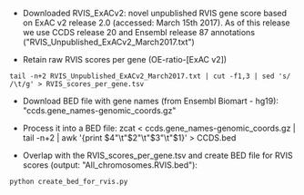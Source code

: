 - Downloaded RVIS_ExACv2: novel unpublished RVIS gene score based on ExAC v2 release 2.0 (accessed: March 15th 2017). As of this release we use CCDS release 20 and Ensembl release 87 annotations ("RVIS_Unpublished_ExACv2_March2017.txt")

- Retain raw RVIS scores per gene (OE-ratio-[ExAC v2])
```
tail -n+2 RVIS_Unpublished_ExACv2_March2017.txt | cut -f1,3 | sed 's/ /\t/g' > RVIS_scores_per_gene.tsv
```

- Download BED file with gene names (from Ensembl Biomart - hg19): "ccds.gene_names-genomic_coords.gz"

- Process it into a BED file:
zcat < ccds.gene_names-genomic_coords.gz | tail -n+2 | awk '{print $4"\t"$2"\t"$3"\t"$1}' > CCDS.bed

- Overlap with the RVIS_scores_per_gene.tsv and create BED file for RVIS scores (output: "All_chromosomes.RVIS.bed"):
```
python create_bed_for_rvis.py
```


